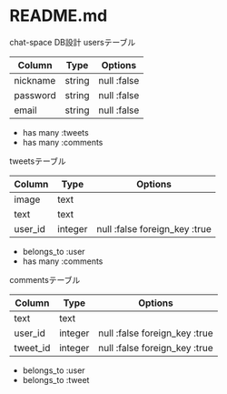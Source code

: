 # README.md
chat-space DB設計
usersテーブル

|Column|Type|Options|
|------|----|-------|
|nickname|string|null :false|
|password|string|null :false|
|email|string|null :false|

- has many :tweets
- has many :comments

tweetsテーブル

|Column|Type|Options|
|------|----|-------|
|image|text|||
|text|text|||
|user_id|integer|null :false foreign_key :true

- belongs_to :user
- has many :comments

commentsテーブル

|Column|Type|Options|
|------|----|-------|
|text|text||null :false|
|user_id|integer|null :false foreign_key :true
|tweet_id|integer|null :false foreign_key :true

- belongs_to :user
- belongs_to :tweet